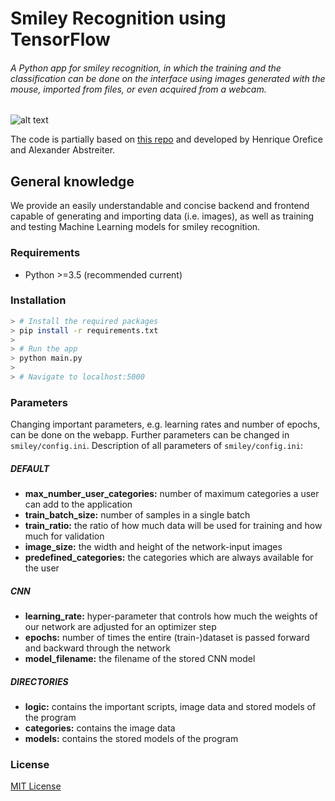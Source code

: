 # Smiley Recognition using TensorFlow

###### A Python app for smiley recognition, in which the training and the classification can be done on the interface using images generated with the mouse, imported from files, or even acquired from a webcam.

![alt text](./gif.gif "Smiley Recognition")

The code is partially based on [this repo](https://github.com/sugyan/tensorflow-mnist) and developed by Henrique Orefice and Alexander Abstreiter.

## General knowledge

We provide an easily understandable and concise backend and frontend capable of generating and importing data (i.e. images), as well as training and testing Machine Learning models for smiley recognition.

### Requirements

- Python >=3.5 (recommended current)

### Installation

```bash
> # Install the required packages
> pip install -r requirements.txt
>
> # Run the app
> python main.py
>
> # Navigate to localhost:5000
```

### Parameters

Changing important parameters, e.g. learning rates and number of epochs, can be done on the webapp. Further parameters can be changed in `smiley/config.ini`.
Description of all parameters of `smiley/config.ini`:

##### DEFAULT

- **max_number_user_categories:** number of maximum categories a user can add to the application
- **train_batch_size:** number of samples in a single batch
- **train_ratio:** the ratio of how much data will be used for training and how much for validation
- **image_size:** the width and height of the network-input images
- **predefined_categories:** the categories which are always available for the user

##### CNN

- **learning_rate:** hyper-parameter that controls how much the weights of our network are adjusted for an optimizer step
- **epochs:** number of times the entire (train-)dataset is passed forward and backward through the network
- **model_filename:** the filename of the stored CNN model

##### DIRECTORIES

- **logic:** contains the important scripts, image data and stored models of the program
- **categories:** contains the image data
- **models:** contains the stored models of the program

### License

[MIT License](LICENSE)
